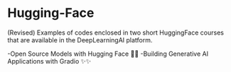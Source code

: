 # Hugging-Face
(Revised) Examples of codes enclosed in two short HuggingFace courses that are available in the DeepLearningAI platform.

-Open Source Models with Hugging Face 🌟🌟
-Building Generative AI Applications with Gradio ✨✨


